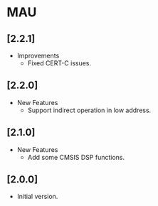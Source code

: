 # MAU

## [2.2.1]

- Improvements
  - Fixed CERT-C issues.

## [2.2.0]

- New Features
  - Support indirect operation in low address.

## [2.1.0]

- New Features
  - Add some CMSIS DSP functions.

## [2.0.0]

- Initial version.
